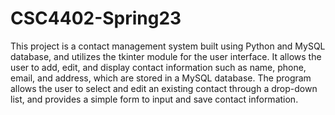 # CSC4402-Spring23

This project is a contact management system built using Python and MySQL database, and utilizes the tkinter module for the user interface. It allows the user to add, edit, and display contact information such as name, phone, email, and address, which are stored in a MySQL database. The program allows the user to select and edit an existing contact through a drop-down list, and provides a simple form to input and save contact information.
